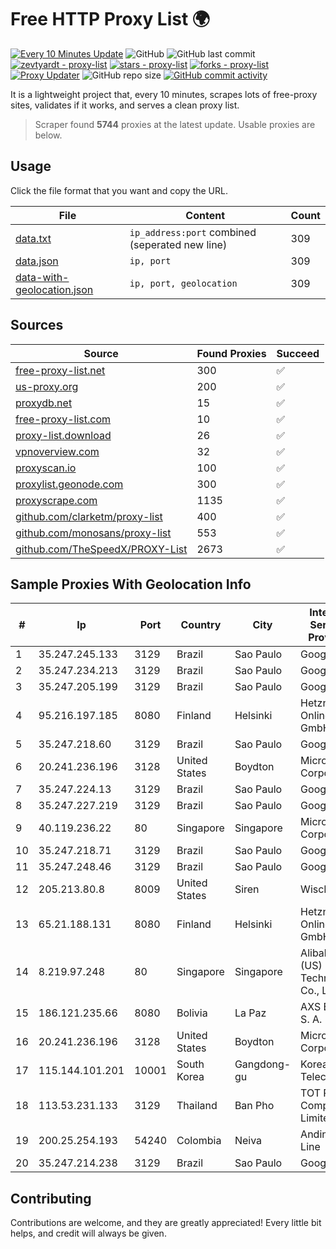 
# Free HTTP Proxy List 🌍

[![Every 10 Minutes Update](https://github.com/mertguvencli/http-proxy-list/actions/workflows/main.yml/badge.svg?branch=main)](https://github.com/mertguvencli/http-proxy-list/actions/workflows/main.yml)
![GitHub](https://img.shields.io/github/license/mertguvencli/http-proxy-list)
![GitHub last commit](https://img.shields.io/github/last-commit/mertguvencli/http-proxy-list)
[![zevtyardt - proxy-list](https://img.shields.io/static/v1?label=zevtyardt&message=proxy-list&color=blue&logo=github)](https://github.com/zevtyardt/proxy-list "Go to GitHub repo")
[![stars - proxy-list](https://img.shields.io/github/stars/zevtyardt/proxy-list?style=social)](https://github.com/zevtyardt/proxy-list)
[![forks - proxy-list](https://img.shields.io/github/forks/zevtyardt/proxy-list?style=social)](https://github.com/zevtyardt/proxy-list)
[![Proxy Updater](https://github.com/zevtyardt/proxy-list/workflows/Proxy%20Updater/badge.svg)](https://github.com/zevtyardt/proxy-list/actions?query=workflow:"Proxy+Updater")
![GitHub repo size](https://img.shields.io/github/repo-size/zevtyardt/proxy-list)
[![GitHub commit activity](https://img.shields.io/github/commit-activity/m/zevtyardt/proxy-list?logo=commits)](https://github.com/zevtyardt/proxy-list/commits/main)

It is a lightweight project that, every 10 minutes, scrapes lots of free-proxy sites, validates if it works, and serves a clean proxy list.

> Scraper found **5744** proxies at the latest update. Usable proxies are below.

## Usage

Click the file format that you want and copy the URL.

|File|Content|Count|
|----|-------|-----|
|[data.txt](https://raw.githubusercontent.com/mertguvencli/http-proxy-list/main/proxy-list/data.txt)|`ip_address:port` combined (seperated new line)|309|
|[data.json](https://raw.githubusercontent.com/mertguvencli/http-proxy-list/main/proxy-list/data.json)|`ip, port`|309|
|[data-with-geolocation.json](https://raw.githubusercontent.com/mertguvencli/http-proxy-list/main/proxy-list/data-with-geolocation.json)|`ip, port, geolocation`|309|

## Sources

|Source|Found Proxies|Succeed|
|------|-------------|-------|
|[free-proxy-list.net](https://free-proxy-list.net)|300|✅|
|[us-proxy.org](https://www.us-proxy.org)|200|✅|
|[proxydb.net](http://proxydb.net)|15|✅|
|[free-proxy-list.com](https://free-proxy-list.com/?page=&port=&type%5B%5D=http&type%5B%5D=https&up_time=0&search=Search)|10|✅|
|[proxy-list.download](https://www.proxy-list.download/HTTP)|26|✅|
|[vpnoverview.com](https://vpnoverview.com/privacy/anonymous-browsing/free-proxy-servers)|32|✅|
|[proxyscan.io](https://www.proxyscan.io)|100|✅|
|[proxylist.geonode.com](https://proxylist.geonode.com/api/proxy-list?limit=300&page=1&sort_by=lastChecked&sort_type=desc&protocols=http,https)|300|✅|
|[proxyscrape.com](https://api.proxyscrape.com/v2/?request=displayproxies&protocol=http&timeout=10000&country=all&ssl=all&anonymity=all)|1135|✅|
|[github.com/clarketm/proxy-list](https://raw.githubusercontent.com/clarketm/proxy-list/master/proxy-list-raw.txt)|400|✅|
|[github.com/monosans/proxy-list](https://raw.githubusercontent.com/monosans/proxy-list/main/proxies/http.txt)|553|✅|
|[github.com/TheSpeedX/PROXY-List](https://raw.githubusercontent.com/TheSpeedX/PROXY-List/master/http.txt)|2673|✅|


## Sample Proxies With Geolocation Info

|#|Ip|Port|Country|City|Internet Service Provider|
|-|--|----|-------|----|-------------------------|
|1|35.247.245.133|3129|Brazil|Sao Paulo|Google LLC|
|2|35.247.234.213|3129|Brazil|Sao Paulo|Google LLC|
|3|35.247.205.199|3129|Brazil|Sao Paulo|Google LLC|
|4|95.216.197.185|8080|Finland|Helsinki|Hetzner Online GmbH|
|5|35.247.218.60|3129|Brazil|Sao Paulo|Google LLC|
|6|20.241.236.196|3128|United States|Boydton|Microsoft Corporation|
|7|35.247.224.13|3129|Brazil|Sao Paulo|Google LLC|
|8|35.247.227.219|3129|Brazil|Sao Paulo|Google LLC|
|9|40.119.236.22|80|Singapore|Singapore|Microsoft Corporation|
|10|35.247.218.71|3129|Brazil|Sao Paulo|Google LLC|
|11|35.247.248.46|3129|Brazil|Sao Paulo|Google LLC|
|12|205.213.80.8|8009|United States|Siren|WiscNet|
|13|65.21.188.131|8080|Finland|Helsinki|Hetzner Online GmbH|
|14|8.219.97.248|80|Singapore|Singapore|Alibaba (US) Technology Co., Ltd.|
|15|186.121.235.66|8080|Bolivia|La Paz|AXS Bolivia S. A.|
|16|20.241.236.196|3128|United States|Boydton|Microsoft Corporation|
|17|115.144.101.201|10001|South Korea|Gangdong-gu|Korea Telecom|
|18|113.53.231.133|3129|Thailand|Ban Pho|TOT Public Company Limited|
|19|200.25.254.193|54240|Colombia|Neiva|Andinet ON Line|
|20|35.247.214.238|3129|Brazil|Sao Paulo|Google LLC|



## Contributing

Contributions are welcome, and they are greatly appreciated! Every
little bit helps, and credit will always be given.

